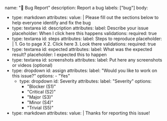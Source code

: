 name: ":frog: Bug Report"
description: Report a bug
labels: ["bug"]
body:
  - type: markdown
    attributes:
      value: |
        Please fill out the sections below to help everyone identify and fix the bug
  - type: textarea
    id: description
    attributes:
      label: Describe your issue
      placeholder: When I click here this happens
    validations:
      required: true
  - type: textarea
    id: steps
    attributes:
      label: Steps to reproduce
      placeholder: |
        1. Go to page X
        2. Click here
        3. Look there
    validations:
      required: true
  - type: textarea
    id: expected
    attributes:
      label: What was the expected result?
      placeholder: I expected this to happen
  - type: textarea
    id: screenshots
    attributes:
      label: Put here any screenshots or videos (optional)
  - type: dropdown
    id: assign
    attributes:
      label: "Would you like to work on this issue?"
      options:
        - "Yes"
    - type: dropdown
    id: Severity
    attributes:
      label: "Severity"
      options:
        - "Blocker (S1)"
        - "Critical (S2)"
        - "Major (S3)"
        - "Minor (S4)"
        - "Trivial (S5)"
  - type: markdown
    attributes:
      value: |
        Thanks for reporting this issue! 